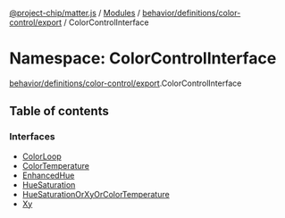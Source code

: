 [@project-chip/matter.js](../README.md) / [Modules](../modules.md) / [behavior/definitions/color-control/export](behavior_definitions_color_control_export.md) / ColorControlInterface

# Namespace: ColorControlInterface

[behavior/definitions/color-control/export](behavior_definitions_color_control_export.md).ColorControlInterface

## Table of contents

### Interfaces

- [ColorLoop](../interfaces/behavior_definitions_color_control_export.ColorControlInterface.ColorLoop.md)
- [ColorTemperature](../interfaces/behavior_definitions_color_control_export.ColorControlInterface.ColorTemperature.md)
- [EnhancedHue](../interfaces/behavior_definitions_color_control_export.ColorControlInterface.EnhancedHue.md)
- [HueSaturation](../interfaces/behavior_definitions_color_control_export.ColorControlInterface.HueSaturation.md)
- [HueSaturationOrXyOrColorTemperature](../interfaces/behavior_definitions_color_control_export.ColorControlInterface.HueSaturationOrXyOrColorTemperature.md)
- [Xy](../interfaces/behavior_definitions_color_control_export.ColorControlInterface.Xy.md)
